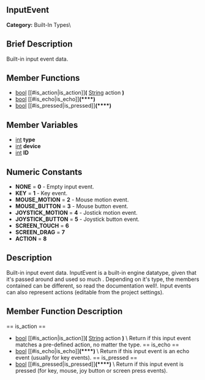 ##  InputEvent  
**Category:** Built-In Types\\
##  Brief Description  
Built-in input event data.
##  Member Functions 
  * [bool](class_bool) [[#is_action|is_action]]**(** [String](class_string) action **)**
  * [bool](class_bool) [[#is_echo|is_echo]]**(****)**
  * [bool](class_bool) [[#is_pressed|is_pressed]]**(****)**
##  Member Variables  
  * [int](class_int) **type**
  * [int](class_int) **device**
  * [int](class_int) **ID**
##  Numeric Constants  
  * **NONE** = **0** - Empty input event.
  * **KEY** = **1** - Key event.
  * **MOUSE_MOTION** = **2** - Mouse motion event.
  * **MOUSE_BUTTON** = **3** - Mouse button event.
  * **JOYSTICK_MOTION** = **4** - Jostick motion event.
  * **JOYSTICK_BUTTON** = **5** - Joystick button event.
  * **SCREEN_TOUCH** = **6**
  * **SCREEN_DRAG** = **7**
  * **ACTION** = **8**
##  Description  
Built-in input event data. InputEvent is a built-in engine datatype, given that it's passed around and used so much . Depending on it's type, the members contained can be different, so read the documentation well!. Input events can also represent actions (editable from the project settings).
##  Member Function Description  
==  is_action  ==
  * [bool](class_bool) [[#is_action|is_action]]**(** [String](class_string) action **)**
\\
Return if this input event matches a pre-defined action, no matter the type.
==  is_echo  ==
  * [bool](class_bool) [[#is_echo|is_echo]]**(****)**
\\
Return if this input event is an echo event (usually for key events).
==  is_pressed  ==
  * [bool](class_bool) [[#is_pressed|is_pressed]]**(****)**
\\
Return if this input event is pressed (for key, mouse, joy button or screen press events).
